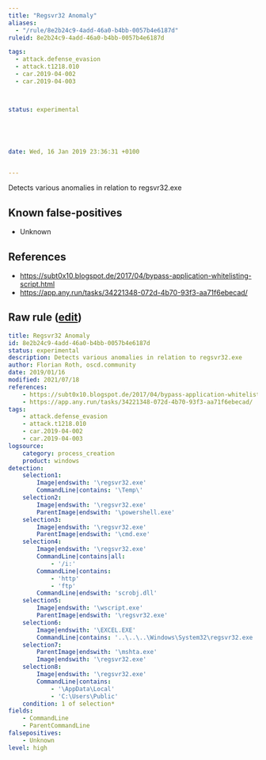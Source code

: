 ```yaml
---
title: "Regsvr32 Anomaly"
aliases:
  - "/rule/8e2b24c9-4add-46a0-b4bb-0057b4e6187d"
ruleid: 8e2b24c9-4add-46a0-b4bb-0057b4e6187d

tags:
  - attack.defense_evasion
  - attack.t1218.010
  - car.2019-04-002
  - car.2019-04-003



status: experimental





date: Wed, 16 Jan 2019 23:36:31 +0100


---
```


Detects various anomalies in relation to regsvr32.exe

<!--more-->


## Known false-positives

* Unknown



## References

* https://subt0x10.blogspot.de/2017/04/bypass-application-whitelisting-script.html
* https://app.any.run/tasks/34221348-072d-4b70-93f3-aa71f6ebecad/


## Raw rule ([edit](https://github.com/SigmaHQ/sigma/edit/master/rules/windows/process_creation/proc_creation_win_susp_regsvr32_anomalies.yml))
```yaml
title: Regsvr32 Anomaly
id: 8e2b24c9-4add-46a0-b4bb-0057b4e6187d
status: experimental
description: Detects various anomalies in relation to regsvr32.exe
author: Florian Roth, oscd.community
date: 2019/01/16
modified: 2021/07/18
references:
    - https://subt0x10.blogspot.de/2017/04/bypass-application-whitelisting-script.html
    - https://app.any.run/tasks/34221348-072d-4b70-93f3-aa71f6ebecad/
tags:
    - attack.defense_evasion
    - attack.t1218.010      
    - car.2019-04-002
    - car.2019-04-003
logsource:
    category: process_creation
    product: windows
detection:
    selection1:
        Image|endswith: '\regsvr32.exe'
        CommandLine|contains: '\Temp\'
    selection2:
        Image|endswith: '\regsvr32.exe'
        ParentImage|endswith: '\powershell.exe'
    selection3:
        Image|endswith: '\regsvr32.exe'
        ParentImage|endswith: '\cmd.exe'
    selection4:
        Image|endswith: '\regsvr32.exe'
        CommandLine|contains|all: 
            - '/i:'
        CommandLine|contains:
            - 'http'
            - 'ftp'
        CommandLine|endswith: 'scrobj.dll'
    selection5:
        Image|endswith: '\wscript.exe'
        ParentImage|endswith: '\regsvr32.exe'
    selection6:
        Image|endswith: '\EXCEL.EXE'
        CommandLine|contains: '..\..\..\Windows\System32\regsvr32.exe '
    selection7:
        ParentImage|endswith: '\mshta.exe'
        Image|endswith: '\regsvr32.exe'
    selection8:
        Image|endswith: '\regsvr32.exe'
        CommandLine|contains: 
            - '\AppData\Local'
            - 'C:\Users\Public'
    condition: 1 of selection*
fields:
    - CommandLine
    - ParentCommandLine
falsepositives:
    - Unknown
level: high

```
